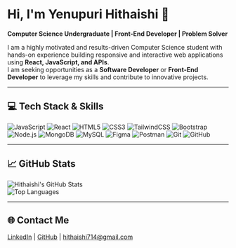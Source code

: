 # Hi, I'm Yenupuri Hithaishi 👋

**Computer Science Undergraduate | Front-End Developer | Problem Solver**  

I am a highly motivated and results-driven Computer Science student with hands-on experience building responsive and interactive web applications using **React, JavaScript, and APIs**.    
I am seeking opportunities as a **Software Developer** or **Front-End Developer** to leverage my skills and contribute to innovative projects.

---

## 💻 Tech Stack & Skills

![JavaScript](https://img.shields.io/badge/JavaScript-F7DF1E?style=for-the-badge&logo=javascript&logoColor=black)
![React](https://img.shields.io/badge/React-61DAFB?style=for-the-badge&logo=react&logoColor=black)
![HTML5](https://img.shields.io/badge/HTML5-E34F26?style=for-the-badge&logo=html5&logoColor=white)
![CSS3](https://img.shields.io/badge/CSS3-1572B6?style=for-the-badge&logo=css3&logoColor=white)
![TailwindCSS](https://img.shields.io/badge/TailwindCSS-06B6D4?style=for-the-badge&logo=tailwind-css&logoColor=white)
![Bootstrap](https://img.shields.io/badge/Bootstrap-7952B3?style=for-the-badge&logo=bootstrap&logoColor=white)
![Node.js](https://img.shields.io/badge/Node.js-339933?style=for-the-badge&logo=node.js&logoColor=white)
![MongoDB](https://img.shields.io/badge/MongoDB-47A248?style=for-the-badge&logo=mongodb&logoColor=white)
![MySQL](https://img.shields.io/badge/MySQL-4479A1?style=for-the-badge&logo=mysql&logoColor=white)
![Figma](https://img.shields.io/badge/Figma-F24E1E?style=for-the-badge&logo=figma&logoColor=white)
![Postman](https://img.shields.io/badge/Postman-FF6C37?style=for-the-badge&logo=postman&logoColor=white)
![Git](https://img.shields.io/badge/Git-F05032?style=for-the-badge&logo=git&logoColor=white)
![GitHub](https://img.shields.io/badge/GitHub-181717?style=for-the-badge&logo=github&logoColor=white)

---

## 📈 GitHub Stats

![Hithaishi's GitHub Stats](https://github-readme-stats.vercel.app/api?username=Hithaishi714&show_icons=true&theme=radical)  
![Top Languages](https://github-readme-stats.vercel.app/api/top-langs/?username=Hithaishi714&layout=compact&theme=radical)

---

## 🌐 Contact Me

[LinkedIn](https://www.linkedin.com/in/Yenupuri-Hithaishi) | [GitHub](https://github.com/Hithaishi714) | hithaishi714@gmail.com
